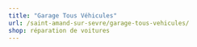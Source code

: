 ```yaml
---
title: "Garage Tous Véhicules"
url: /saint-amand-sur-sevre/garage-tous-vehicules/
shop: réparation de voitures
---
```


